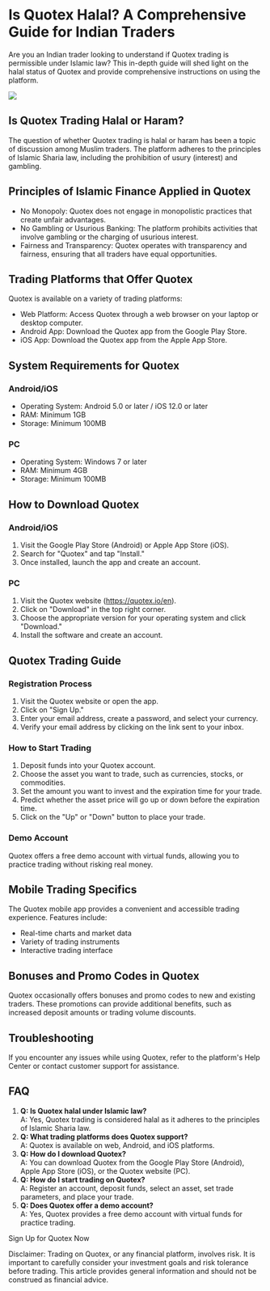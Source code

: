 

# Is Quotex Halal? A Comprehensive Guide for Indian Traders

Are you an Indian trader looking to understand if Quotex trading is
permissible under Islamic law? This in-depth guide will shed light on
the halal status of Quotex and provide comprehensive instructions on
using the platform.

[![](https://static.quotex.io/files/4_en/300_250.jpg)](https://traff.sbs/brokerqxlid)




## Is Quotex Trading Halal or Haram?

The question of whether Quotex trading is halal or haram has been a
topic of discussion among Muslim traders. The platform adheres to the
principles of Islamic Sharia law, including the prohibition of usury
(interest) and gambling.

## Principles of Islamic Finance Applied in Quotex

-   No Monopoly: Quotex does not engage in monopolistic practices that
    create unfair advantages.
-   No Gambling or Usurious Banking: The platform prohibits activities
    that involve gambling or the charging of usurious interest.
-   Fairness and Transparency: Quotex operates with transparency and
    fairness, ensuring that all traders have equal opportunities.

## Trading Platforms that Offer Quotex

Quotex is available on a variety of trading platforms:

-   Web Platform: Access Quotex through a web browser on your laptop or
    desktop computer.
-   Android App: Download the Quotex app from the Google Play Store.
-   iOS App: Download the Quotex app from the Apple App Store.

## System Requirements for Quotex

### Android/iOS

-   Operating System: Android 5.0 or later / iOS 12.0 or later
-   RAM: Minimum 1GB
-   Storage: Minimum 100MB

### PC

-   Operating System: Windows 7 or later
-   RAM: Minimum 4GB
-   Storage: Minimum 100MB

## How to Download Quotex

### Android/iOS

1.  Visit the Google Play Store (Android) or Apple App Store (iOS).
2.  Search for "Quotex" and tap "Install."
3.  Once installed, launch the app and create an account.

### PC

1.  Visit the Quotex website (https://quotex.io/en).
2.  Click on "Download" in the top right corner.
3.  Choose the appropriate version for your operating system and click
    "Download."
4.  Install the software and create an account.

## Quotex Trading Guide

### Registration Process

1.  Visit the Quotex website or open the app.
2.  Click on "Sign Up."
3.  Enter your email address, create a password, and select your
    currency.
4.  Verify your email address by clicking on the link sent to your
    inbox.

### How to Start Trading

1.  Deposit funds into your Quotex account.
2.  Choose the asset you want to trade, such as currencies, stocks, or
    commodities.
3.  Set the amount you want to invest and the expiration time for your
    trade.
4.  Predict whether the asset price will go up or down before the
    expiration time.
5.  Click on the "Up" or "Down" button to place your trade.

### Demo Account

Quotex offers a free demo account with virtual funds, allowing you to
practice trading without risking real money.

## Mobile Trading Specifics

The Quotex mobile app provides a convenient and accessible trading
experience. Features include:

-   Real-time charts and market data
-   Variety of trading instruments
-   Interactive trading interface

## Bonuses and Promo Codes in Quotex

Quotex occasionally offers bonuses and promo codes to new and existing
traders. These promotions can provide additional benefits, such as
increased deposit amounts or trading volume discounts.

## Troubleshooting

If you encounter any issues while using Quotex, refer to the platform\'s
Help Center or contact customer support for assistance.

## FAQ

1.  **Q: Is Quotex halal under Islamic law?**\
    A: Yes, Quotex trading is considered halal as it adheres to the
    principles of Islamic Sharia law.
2.  **Q: What trading platforms does Quotex support?**\
    A: Quotex is available on web, Android, and iOS platforms.
3.  **Q: How do I download Quotex?**\
    A: You can download Quotex from the Google Play Store (Android),
    Apple App Store (iOS), or the Quotex website (PC).
4.  **Q: How do I start trading on Quotex?**\
    A: Register an account, deposit funds, select an asset, set trade
    parameters, and place your trade.
5.  **Q: Does Quotex offer a demo account?**\
    A: Yes, Quotex provides a free demo account with virtual funds for
    practice trading.

Sign Up for Quotex Now

Disclaimer: Trading on Quotex, or any financial platform, involves risk.
It is important to carefully consider your investment goals and risk
tolerance before trading. This article provides general information and
should not be construed as financial advice.

